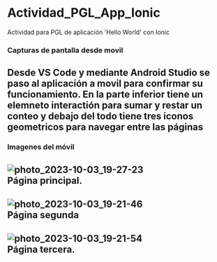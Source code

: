 # Actividad_PGL_App_Ionic
Actividad para PGL de aplicación 'Hello World' con Ionic  
### Capturas de pantalla desde movil  
Desde VS Code y mediante Android Studio se paso al aplicacíón a movil para confirmar su funcionamiento. En la parte inferior tiene un elemneto interactión para sumar y restar un conteo y debajo del todo tiene tres iconos geometricos para navegar entre las páginas  
---  

### Imagenes del móvil 
![photo_2023-10-03_19-27-23](https://github.com/EstudiaGit/Actividad_PGL_App_Ionic/assets/93317704/a10f01bd-322e-4d6b-882a-ecadd7297ac9)  
Página principal.  
---  

![photo_2023-10-03_19-21-46](https://github.com/EstudiaGit/Actividad_PGL_App_Ionic/assets/93317704/04777c75-031c-45d3-b7d9-a0795cb733af)  
Página segunda  
---  

![photo_2023-10-03_19-21-54](https://github.com/EstudiaGit/Actividad_PGL_App_Ionic/assets/93317704/98c2ac12-c5f6-4e91-88ca-4acac85056d1)  
Página tercera.  
---  


